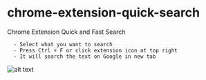 # chrome-extension-quick-search
Chrome Extension Quick and Fast Search
    
      - Select what you want to search
      - Press Ctrl + F or click extension icon at top right
      - It will search the text on Google in new tab
      
![alt text](http://umitunal.org/wp-content/github/extension.gif)
